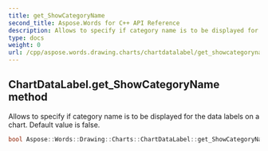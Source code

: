 ```yaml
---
title: get_ShowCategoryName
second_title: Aspose.Words for C++ API Reference
description: Allows to specify if category name is to be displayed for the data labels on a chart. Default value is false. 
type: docs
weight: 0
url: /cpp/aspose.words.drawing.charts/chartdatalabel/get_showcategoryname/
---
```

## ChartDataLabel.get_ShowCategoryName method


Allows to specify if category name is to be displayed for the data labels on a chart. Default value is false.

```cpp
bool Aspose::Words::Drawing::Charts::ChartDataLabel::get_ShowCategoryName()
```

